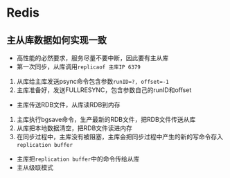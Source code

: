# Redis
## 主从库数据如何实现一致
- 高性能的必然要求，服务尽量不要中断，因此要有主从库
- 第一次同步，从库调用`replicaof 主库IP 6379`
1. 从库给主库发送psync命令包含参数`runID=?, offset=-1`
2. 主库准备好，发送FULLRESYNC，包含参数自己的runID和offset
- 主库传送RDB文件，从库读RDB到内存
1. 主库执行bgsave命令，生产最新的RDB文件，把RDB文件传送从库
2. 从库把本地数据清空，把RDB文件读进内存
3. 在同步过程中，主库没有被阻塞，主库会把同步过程中产生的新的写命令存入`replication buffer`
- 主库把`replication buffer`中的命令传给从库
- 主从级联模式